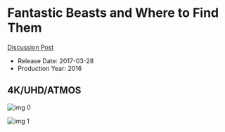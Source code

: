 # Fantastic Beasts and Where to Find Them

[Discussion Post](https://www.avsforum.com/threads/bass-eq-for-filtered-movies.2995212/post-56737508)

* Release Date: 2017-03-28
* Production Year: 2016

## 4K/UHD/ATMOS

![img 0](https://i.imgur.com/cCtcawe.jpg)

![img 1](https://i.imgur.com/yYGu5kU.jpg)

